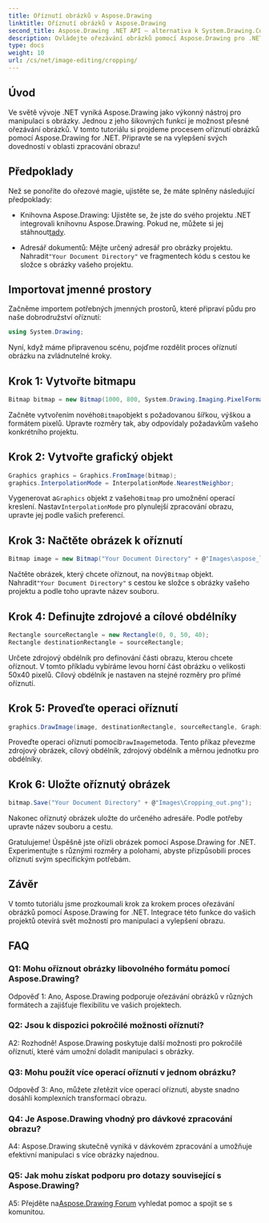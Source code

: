 ```yaml
---
title: Oříznutí obrázků v Aspose.Drawing
linktitle: Oříznutí obrázků v Aspose.Drawing
second_title: Aspose.Drawing .NET API – alternativa k System.Drawing.Common
description: Ovládejte ořezávání obrázků pomocí Aspose.Drawing pro .NET. Tento průvodce krok za krokem umožňuje vývojářům bez námahy vylepšit dovednosti zpracování obrazu.
type: docs
weight: 10
url: /cs/net/image-editing/cropping/
---
```

## Úvod

Ve světě vývoje .NET vyniká Aspose.Drawing jako výkonný nástroj pro manipulaci s obrázky. Jednou z jeho šikovných funkcí je možnost přesné ořezávání obrázků. V tomto tutoriálu si projdeme procesem oříznutí obrázků pomocí Aspose.Drawing for .NET. Připravte se na vylepšení svých dovedností v oblasti zpracování obrazu!

## Předpoklady

Než se ponoříte do ořezové magie, ujistěte se, že máte splněny následující předpoklady:

-  Knihovna Aspose.Drawing: Ujistěte se, že jste do svého projektu .NET integrovali knihovnu Aspose.Drawing. Pokud ne, můžete si jej stáhnout[tady](https://releases.aspose.com/drawing/net/).

-  Adresář dokumentů: Mějte určený adresář pro obrázky projektu. Nahradit`"Your Document Directory"` ve fragmentech kódu s cestou ke složce s obrázky vašeho projektu.

## Importovat jmenné prostory

Začněme importem potřebných jmenných prostorů, které připraví půdu pro naše dobrodružství oříznutí:

```csharp
using System.Drawing;
```

Nyní, když máme připravenou scénu, pojďme rozdělit proces oříznutí obrázku na zvládnutelné kroky.

## Krok 1: Vytvořte bitmapu

```csharp
Bitmap bitmap = new Bitmap(1000, 800, System.Drawing.Imaging.PixelFormat.Format32bppPArgb);
```

 Začněte vytvořením nového`Bitmap`objekt s požadovanou šířkou, výškou a formátem pixelů. Upravte rozměry tak, aby odpovídaly požadavkům vašeho konkrétního projektu.

## Krok 2: Vytvořte grafický objekt

```csharp
Graphics graphics = Graphics.FromImage(bitmap);
graphics.InterpolationMode = InterpolationMode.NearestNeighbor;
```

 Vygenerovat a`Graphics` objekt z vašeho`Bitmap` pro umožnění operací kreslení. Nastav`InterpolationMode` pro plynulejší zpracování obrazu, upravte jej podle vašich preferencí.

## Krok 3: Načtěte obrázek k oříznutí

```csharp
Bitmap image = new Bitmap("Your Document Directory" + @"Images\aspose_logo.png");
```

 Načtěte obrázek, který chcete oříznout, na nový`Bitmap` objekt. Nahradit`"Your Document Directory"` s cestou ke složce s obrázky vašeho projektu a podle toho upravte název souboru.

## Krok 4: Definujte zdrojové a cílové obdélníky

```csharp
Rectangle sourceRectangle = new Rectangle(0, 0, 50, 40);
Rectangle destinationRectangle = sourceRectangle;
```

Určete zdrojový obdélník pro definování části obrazu, kterou chcete oříznout. V tomto příkladu vybíráme levou horní část obrázku o velikosti 50x40 pixelů. Cílový obdélník je nastaven na stejné rozměry pro přímé oříznutí.

## Krok 5: Proveďte operaci oříznutí

```csharp
graphics.DrawImage(image, destinationRectangle, sourceRectangle, GraphicsUnit.Pixel);
```

 Proveďte operaci oříznutí pomocí`DrawImage`metoda. Tento příkaz převezme zdrojový obrázek, cílový obdélník, zdrojový obdélník a měrnou jednotku pro obdélníky.

## Krok 6: Uložte oříznutý obrázek

```csharp
bitmap.Save("Your Document Directory" + @"Images\Cropping_out.png");
```

Nakonec oříznutý obrázek uložte do určeného adresáře. Podle potřeby upravte název souboru a cestu.

Gratulujeme! Úspěšně jste ořízli obrázek pomocí Aspose.Drawing for .NET. Experimentujte s různými rozměry a polohami, abyste přizpůsobili proces oříznutí svým specifickým potřebám.

## Závěr

V tomto tutoriálu jsme prozkoumali krok za krokem proces ořezávání obrázků pomocí Aspose.Drawing for .NET. Integrace této funkce do vašich projektů otevírá svět možností pro manipulaci a vylepšení obrazu.

## FAQ

### Q1: Mohu oříznout obrázky libovolného formátu pomocí Aspose.Drawing?

Odpověď 1: Ano, Aspose.Drawing podporuje ořezávání obrázků v různých formátech a zajišťuje flexibilitu ve vašich projektech.

### Q2: Jsou k dispozici pokročilé možnosti oříznutí?

A2: Rozhodně! Aspose.Drawing poskytuje další možnosti pro pokročilé oříznutí, které vám umožní doladit manipulaci s obrázky.

### Q3: Mohu použít více operací oříznutí v jednom obrázku?

Odpověď 3: Ano, můžete zřetězit více operací oříznutí, abyste snadno dosáhli komplexních transformací obrazu.

### Q4: Je Aspose.Drawing vhodný pro dávkové zpracování obrazu?

A4: Aspose.Drawing skutečně vyniká v dávkovém zpracování a umožňuje efektivní manipulaci s více obrázky najednou.

### Q5: Jak mohu získat podporu pro dotazy související s Aspose.Drawing?

 A5: Přejděte na[Aspose.Drawing Forum](https://forum.aspose.com/c/diagram/17) vyhledat pomoc a spojit se s komunitou.
